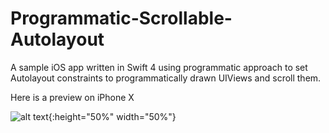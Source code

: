 # Programmatic-Scrollable-Autolayout

A sample iOS app written in Swift 4 using programmatic approach to set Autolayout constraints to programmatically drawn UIViews and scroll them.

Here is a preview on iPhone X

![alt text](https://github.com/collegeboy16/Programmatic-Scrollable-Autolayout/blob/master/preview/screenshotPreview.png){:height="50%" width="50%"}

